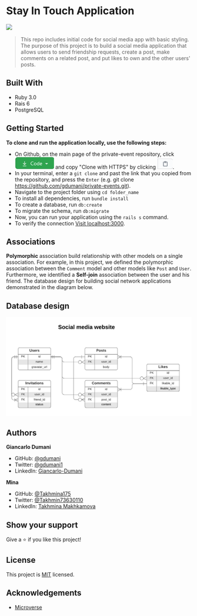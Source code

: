 # Stay In Touch Application 
![](https://img.shields.io/badge/Microverse-blueviolet)

> This repo includes initial code for social media app with basic styling.
The purpose of this project is to build a social media application that allows users to send friendship requests, create a post, make comments on a related post, and put likes to own and the other users' posts. 

## Built With

* Ruby 3.0
* Rais 6
* PostgreSQL

## Getting Started

**To clone and run the application locally, use the following steps:**
- On Github, on the main page of the private-event repository, click ![the Code button](images/code.png) and copy "Clone with HTTPS" by clicking ![the copy icon](images/copy.png).
- In your terminal, enter a `git clone` and past the link that you copied from the repository, and press the `Enter`
(e.g. git clone https://github.com/gdumani/private-events.git).
- Navigate to the project folder using `cd folder_name`
- To install all dependencies, run `bundle install`
- To create a database, run `db:create`
- To migrate the schema, run `db:migrate`
- Now, you can run your application using the `rails s` command.
- To verify the connection [Visit localhost:3000](http://localhost:3000 ).

## Associations
**Polymorphic** association build relationship with other models on a single
 association. For example, in this project, we defined the polymorphic association
 between the `Comment` model and other models like `Post` and `User`. Furthermore, we
 identified a **Self-join** association between the user and his friend. The database
 design for building social network applications demonstrated in the diagram below. 

## Database design
![Database diagram](images/db_diagram.png) 

## Authors

**Giancarlo Dumani**

- GitHub: [@gdumani](https://github.com/gdumani)
- Twitter: [@gdumani1](https://twitter.com/gdumani1)
- LinkedIn: [ Giancarlo-Dumani](https://www.linkedin.com/in/gdumani/?originalSubdomain=cr)

**Mina**

- GitHub: [@Takhmina175](https://github.com/Takhmina175)
- Twitter: [@Takhmin73630110](https://twitter.com/Takhmin73630110)
- LinkedIn: [Takhmina Makhkamova](https://www.linkedin.com/in/takhmina-makhkamova-7628136b/)



## Show your support

Give a ⭐️ if you like this project!

## License

This project is [MIT](./LICENSE) licensed.

## Acknowledgements

- [Microverse](https://microverse.org)
